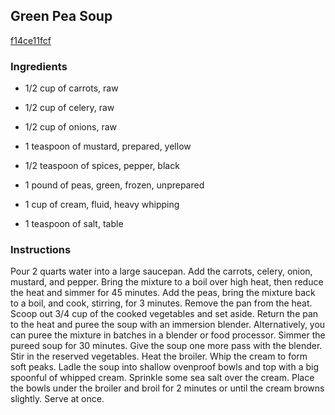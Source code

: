 ## Green Pea Soup

[f14ce11fcf](http://www.epicurious.com/recipes/food/views/green-pea-soup-377981)

### Ingredients

 - 1/2 cup of carrots, raw

 - 1/2 cup of celery, raw

 - 1/2 cup of onions, raw

 - 1 teaspoon of mustard, prepared, yellow

 - 1/2 teaspoon of spices, pepper, black

 - 1 pound of peas, green, frozen, unprepared

 - 1 cup of cream, fluid, heavy whipping

 - 1 teaspoon of salt, table

### Instructions

Pour 2 quarts water into a large saucepan. Add the carrots, celery, onion, mustard, and pepper. Bring the mixture to a boil over high heat, then reduce the heat and simmer for 45 minutes. Add the peas, bring the mixture back to a boil, and cook, stirring, for 3 minutes. Remove the pan from the heat. Scoop out 3/4 cup of the cooked vegetables and set aside. Return the pan to the heat and puree the soup with an immersion blender. Alternatively, you can puree the mixture in batches in a blender or food processor. Simmer the pureed soup for 30 minutes. Give the soup one more pass with the blender. Stir in the reserved vegetables. Heat the broiler. Whip the cream to form soft peaks. Ladle the soup into shallow ovenproof bowls and top with a big spoonful of whipped cream. Sprinkle some sea salt over the cream. Place the bowls under the broiler and broil for 2 minutes or until the cream browns slightly. Serve at once.